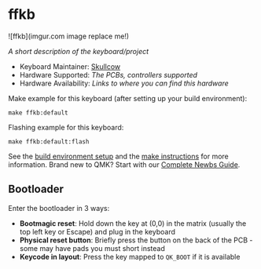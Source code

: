 # ffkb

![ffkb](imgur.com image replace me!)

*A short description of the keyboard/project*

* Keyboard Maintainer: [Skullcow](https://github.com/Skullcow)
* Hardware Supported: *The PCBs, controllers supported*
* Hardware Availability: *Links to where you can find this hardware*

Make example for this keyboard (after setting up your build environment):

    make ffkb:default

Flashing example for this keyboard:

    make ffkb:default:flash

See the [build environment setup](https://docs.qmk.fm/#/getting_started_build_tools) and the [make instructions](https://docs.qmk.fm/#/getting_started_make_guide) for more information. Brand new to QMK? Start with our [Complete Newbs Guide](https://docs.qmk.fm/#/newbs).

## Bootloader

Enter the bootloader in 3 ways:

* **Bootmagic reset**: Hold down the key at (0,0) in the matrix (usually the top left key or Escape) and plug in the keyboard
* **Physical reset button**: Briefly press the button on the back of the PCB - some may have pads you must short instead
* **Keycode in layout**: Press the key mapped to `QK_BOOT` if it is available
